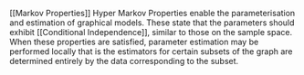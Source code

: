  [[Markov Properties]]
Hyper Markov Properties  enable the parameterisation and estimation of graphical models. These state that the parameters should exhibit [[Conditional Independence]], similar to those on the sample space. When these properties are satisfied, parameter estimation may be performed locally that is the estimators for certain subsets of the graph are determined entirely by the data corresponding to the subset.


